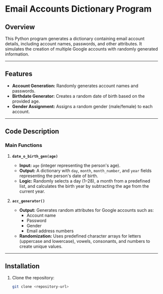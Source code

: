# Email Accounts Dictionary Program

## Overview
This Python program generates a dictionary containing email account details, including account names, passwords, and other attributes. It simulates the creation of multiple Google accounts with randomly generated information.

---

## Features
- **Account Generation:** Randomly generates account names and passwords.
- **Birthdate Generator:** Creates a random date of birth based on the provided age.
- **Gender Assignment:** Assigns a random gender (male/female) to each account.

---

## Code Description

### Main Functions
1. **`date_o_birth_gen(age)`**
   - **Input:** `age` (integer representing the person's age).
   - **Output:** A dictionary with `day`, `month`, `month_number`, and `year` fields representing the person's date of birth.
   - **Logic:** Randomly selects a day (1–28), a month from a predefined list, and calculates the birth year by subtracting the age from the current year.

2. **`acc_generator()`**
   - **Output:** Generates random attributes for Google accounts such as:
     - Account name
     - Password
     - Gender
     - Email address numbers
   - **Randomization:** Uses predefined character arrays for letters (uppercase and lowercase), vowels, consonants, and numbers to create unique values.

---

## Installation

1. Clone the repository:
   ```bash
   git clone <repository-url>
